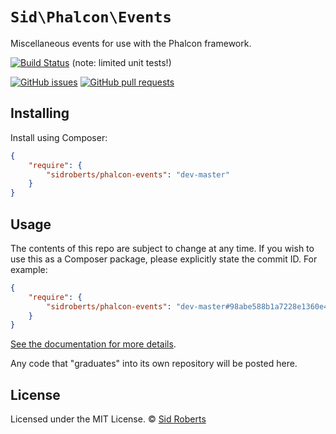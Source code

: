 # `Sid\Phalcon\Events`

Miscellaneous events for use with the Phalcon framework.



[![Build Status](https://img.shields.io/travis/SidRoberts/phalcon-events/master.svg?style=for-the-badge)](https://travis-ci.org/SidRoberts/phalcon-events) (note: limited unit tests!)

[![GitHub issues](https://img.shields.io/github/issues-raw/SidRoberts/phalcon-events.svg?style=for-the-badge)](https://github.com/SidRoberts/phalcon-events/issues)
[![GitHub pull requests](https://img.shields.io/github/issues-pr-raw/SidRoberts/phalcon-events.svg?style=for-the-badge)](https://github.com/SidRoberts/phalcon-events/pulls)



## Installing

Install using Composer:

```json
{
    "require": {
        "sidroberts/phalcon-events": "dev-master"
    }
}
```



## Usage

The contents of this repo are subject to change at any time.
If you wish to use this as a Composer package, please explicitly state the commit ID.
For example:

```json
{
    "require": {
        "sidroberts/phalcon-events": "dev-master#98abe588b1a7228e1360e4ada2cdf0cac8ce3d65"
    }
}
```

[See the documentation for more details](https://getcomposer.org/doc/04-schema.md#package-links).

Any code that "graduates" into its own repository will be posted here.



## License

Licensed under the MIT License.
© [Sid Roberts](https://github.com/SidRoberts)
